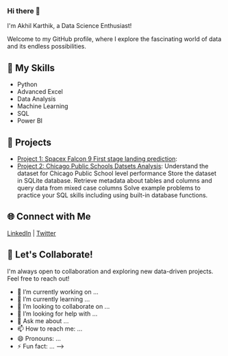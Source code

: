 ### Hi there 👋


 I'm Akhil Karthik, a Data Science Enthusiast!

Welcome to my GitHub profile, where I explore the fascinating world of data and its endless possibilities.

## 🔧 My Skills

- Python
- Advanced Excel
- Data Analysis
- Machine Learning
- SQL
- Power BI

## 🚀 Projects

- [Project 1: Spacex Falcon 9 First stage landing prediction](https://github.com/akhilkarthik/SpaceX-Falcon-9-first-stage-Landing-Prediction):
- [Project 2: Chicago Public Schools Datsets Analysis](https://github.com/akhilkarthik/Analyzing-a-real-world-data-set-with-SQL-and-Python):
Understand the dataset for Chicago Public School level performance
Store the dataset in SQLite database.
Retrieve metadata about tables and columns and query data from mixed case columns
Solve example problems to practice your SQL skills including using built-in database functions.


## 🌐 Connect with Me

[LinkedIn](https://www.linkedin.com/in/akhilkarthikk/) | [Twitter](https://twitter.com/home)


## 👥 Let's Collaborate!

I'm always open to collaboration and exploring new data-driven projects. Feel free to reach out!



- 🔭 I’m currently working on ...
- 🌱 I’m currently learning ...
- 👯 I’m looking to collaborate on ...
- 🤔 I’m looking for help with ...
- 💬 Ask me about ...
- 📫 How to reach me: ...
- 😄 Pronouns: ...
- ⚡ Fun fact: ...
-->
